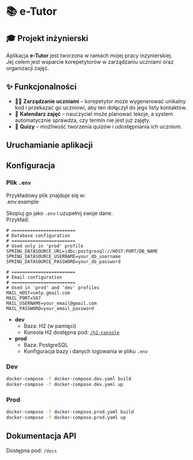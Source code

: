 # 📚 e-Tutor

## 🎓 Projekt inżynierski
Aplikacja **e-Tutor** jest tworzona w ramach mojej pracy inżynierskiej.  
Jej celem jest wsparcie korepetytorów w zarządzaniu uczniami oraz organizacji zajęć.

## ✨ Funkcjonalności
- 👨‍🏫 **Zarządzanie uczniami** – korepetytor może wygenerować unikalny kod i przekazać go uczniowi, aby ten dołączył do jego listy kontaktów.  
- 📅 **Kalendarz zajęć** – nauczyciel może planować lekcje, a system automatycznie sprawdza, czy termin nie jest już zajęty.  
- 📝 **Quizy** – możliwość tworzenia quizów i udostępniania ich uczniom.  


## Uruchamianie aplikacji

## Konfiguracja

### Plik `.env`

Przykładowy plik znajduje się w:  
.env.example

Skopiuj go jako `.env` i uzupełnij swoje dane.  
Przykład:
```env
# ========================
# Database configuration
# ========================
# Used only in 'prod' profile
SPRING_DATASOURCE_URL=jdbc:postgresql://HOST:PORT/DB_NAME
SPRING_DATASOURCE_USERNAME=your_db_username
SPRING_DATASOURCE_PASSWORD=your_db_password

# ========================
# Email configuration
# ========================
# Used in 'prod' and 'dev' profiles
MAIL_HOST=smtp.gmail.com
MAIL_PORT=587
MAIL_USERNAME=your_email@gmail.com
MAIL_PASSWORD=your_email_password
```

- **dev**
    - Baza: H2 (w pamięci)
    - Konsola H2 dostępna pod: [`/h2-console`](http://localhost:8080/h2-console)
- **prod**
    - Baza: PostgreSQL
    - Konfiguracja bazy i danych logowania w pliku `.env`

### Dev
```sh
docker-compose -f docker-compose.dev.yaml build
docker-compose -f docker-compose.dev.yaml up
```

### Prod
```sh
docker-compose -f docker-compose.prod.yaml build
docker-compose -f docker-compose.prod.yaml up
```

## Dokumentacja API
Dostępna pod: `/docs`

